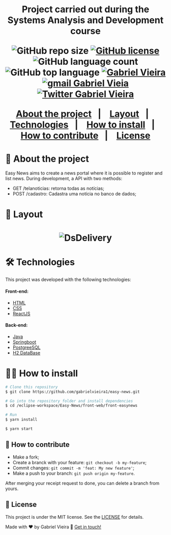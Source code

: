 <h1 align="center"Easy-News</h1>
<p align="center">Project carried out during the Systems Analysis and Development course</p>

<p align="center">
  <img alt="GitHub repo size" src="https://img.shields.io/github/repo-size/gabrielvieira1/easy-news">

  <a href="https://github.com/gabrielvieira1/easy-news/blob/master/LICENSE" target="_blank">
    <img alt="GitHub license" src="https://img.shields.io/github/license/gabrielvieira1/easy-news?color=blue">
  </a>
   
  <img alt="GitHub language count" src="https://img.shields.io/github/languages/count/gabrielvieira1/easy-news">
  
  <img alt="GitHub top language" src="https://img.shields.io/github/languages/top/gabrielvieira1/easy-news">
  
  <a href="https://www.linkedin.com/in/bielvieira/">
        <img 
            alt="Gabriel Vieira" 
            src="https://img.shields.io/badge/-Gabriel%20Vieira-%230077b5?style=flat-square&logo=linkedin">
    </a>
    <a href="mailto:gabrielvieira4102@gmail.com">
        <img 
            alt="gmail Gabriel Vieia" 
            src="https://img.shields.io/badge/Gmail-%23c14438?style=flat-square&logo=gmail&logoColor=white">
    </a>
    <a href="https://twitter.com/bielvieir4">
        <img 
            alt="Twitter Gabriel Vieira" 
            src="https://img.shields.io/twitter/follow/bielvieir4?label=Seguir&style=social">
    </a>
</p>

<p align="center">
  <a href="#-about-the-project">About the project</a>&nbsp;&nbsp;&nbsp;|&nbsp;&nbsp;&nbsp;
  <a href="#-layout">Layout</a>&nbsp;&nbsp;&nbsp;|&nbsp;&nbsp;&nbsp;
  <a href="#-technologies">Technologies</a>&nbsp;&nbsp;&nbsp;|&nbsp;&nbsp;&nbsp;
  <a href="#-how-to-install">How to install</a>&nbsp;&nbsp;&nbsp;|&nbsp;&nbsp;&nbsp;
  <a href="#-how-to-contribute">How to contribute</a>&nbsp;&nbsp;&nbsp;|&nbsp;&nbsp;&nbsp;
  <a href="#memo-license">License</a>
</p>

# 📖 About the project
<p>Easy News aims to create a news portal where it is possible to register and list news. During development, a
API with two methods:</p>

- GET /telanoticias: retorna todas as notícias;
- POST /cadastro: Cadastra uma notícia no banco de dados;

# 🔖 Layout

<h1 align="center">
    <img alt="DsDelivery" title="#dsdelivery" src=".github/dsdeliverypc.gif" />
</h1>

# 🛠 Technologies

This project was developed with the following technologies:

<h4>Front-end:</h4>

- [HTML](https://www.w3schools.com/html/)
- [CSS](https://www.w3schools.com/css/)
- [ReactJS](https://pt-br.reactjs.org/)

<h4>Back-end:</h4>

- [Java](https://www.java.com/pt-BR/)
- [Springboot](https://spring.io/projects/spring-boot)
- [PostgreeSQL](https://www.postgresql.org/)
- [H2 DataBase](http://www.h2database.com/html/quickstart.html)

# 👨‍💻 How to install

```bash
# Clone this repository
$ git clone https://github.com/gabrielvieira1/easy-news.git

# Go into the repository folder and install dependencies
$ cd /eclipse-workspace/Easy-News/front-web/front-easynews

# Run
$ yarn install

$ yarn start
```

## 🤔 How to contribute

- Make a fork;
- Create a branck with your feature: `git checkout -b my-feature`;
- Commit changes: `git commit -m 'feat: My new feature'`;
- Make a push to your branch: `git push origin my-feature`.

After merging your receipt request to done, you can delete a branch from yours.

## :memo: License

This project is under the MIT license. See the [LICENSE](LICENSE) for details.

Made with ♥ by Gabriel Vieira :wave: [Get in touch!](https://www.linkedin.com/in/bielvieira/)
